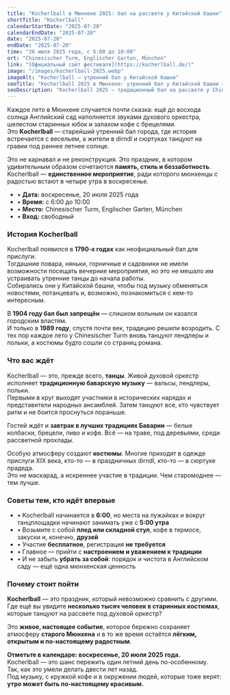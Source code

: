 ```yaml
---
title: "Kocherlball в Мюнхене 2025: бал на рассвете у Китайской башни"
shortTitle: "Kocherlball"
calendarStartDate: "2025-07-20"
calendarEndDate: "2025-07-20"
date: "2025-07-20"
endDate: "2025-07-20"
time: "20 июля 2025 года, с 6:00 до 10:00"
ort: "Chinesischer Turm, Englischer Garten, München"
link: "[Официальный сайт фестиваля](https://kocherlball.de/)"
image: "/images/kocherlball-2025.webp"
imageAlt: "Kocherlball — утренний бал у Китайской башни"
seoTitle: "Kocherlball 2025 в Мюнхене: утренний бал у Китайской башни — 20 июля"
seoDescription: "Kocherlball 2025 — традиционный бал на рассвете у Chinesischer Turm. Танцы, духовой оркестр, костюмы и баварский завтрак под открытым небом. Вход свободный!"
---
```


Каждое лето в Мюнхене случается почти сказка: ещё до восхода солнца Английский сад наполняется звуками духового оркестра, шелестом старинных юбок и запахом кофе с брецелями.  
Это **Kocherlball** — старейший утренний бал города, где история встречается с весельем, а жители в dirndl и сюртуках танцуют на гравии под раннее летнее солнце.

Это не карнавал и не реконструкция. Это праздник, в котором удивительным образом сочетаются **память, стиль и беззаботность**. Kocherlball — **единственное мероприятие**, ради которого мюнхенцы с радостью встают в четыре утра в воскресенье.

- • **Дата:** воскресенье, 20 июля 2025 года  
- • **Время:** с 6:00 до 10:00  
- • **Место:** Chinesischer Turm, Englischer Garten, München  
- • **Вход:** свободный

### История Kocherlball

Kocherlball появился в **1790-х годах** как неофициальный бал для прислуги.  
Тогдашние повара, няньки, горничные и садовники не имели возможности посещать вечерние мероприятия, но это не мешало им устраивать утренние танцы до начала работы.  
Собирались они у Китайской башни, чтобы под музыку обменяться новостями, потанцевать и, возможно, познакомиться с кем-то интересным.

В **1904 году бал был запрещён** — слишком вольным он казался городским властям.  
И только в **1989 году**, спустя почти век, традицию решили возродить. С тех пор каждое лето у Chinesischer Turm вновь танцуют лендлеры и польки, а костюмы будто сошли со страниц романа.

### Что вас ждёт

Kocherlball — это, прежде всего, **танцы**. Живой духовой оркестр исполняет **традиционную баварскую музыку** — вальсы, лендлеры, польки.  
Первыми в круг выходят участники в исторических нарядах и представители народных ансамблей. Затем танцуют все, кто чувствует ритм и не боится проснуться пораньше.

Гостей ждёт и **завтрак в лучших традициях Баварии** — белые колбаски, брецели, пиво и кофе. Всё — на траве, под деревьями, среди рассветной прохлады.

Особую атмосферу создают **костюмы**. Многие приходят в одежде прислуги XIX века, кто-то — в праздничных dirndl, кто-то — в сюртуке прадеда.  
Это не маскарад, а искреннее участие в традиции. Чем старомоднее — тем лучше.

### Советы тем, кто идёт впервые

- • Kocherlball начинается в **6:00**, но места на лужайках и вокруг танцплощадки начинают занимать уже с **5:00 утра**  
- • Возьмите с собой **плед или складной стул**, кофе в термосе, закуски и, конечно, **друзей**  
- • Участие **бесплатное**, регистрация **не требуется**  
- • Главное — прийти с **настроением и уважением к традиции**  
- • И не забыть **убрать за собой**: порядок и чистота в Английском саду — ещё одна мюнхенская ценность

### Почему стоит пойти

**Kocherlball** — это праздник, который невозможно сравнить с другими.  
Где ещё вы увидите **несколько тысяч человек в старинных костюмах**, которые танцуют на рассвете под духовой оркестр?

Это **живое, настоящее событие**, которое бережно сохраняет атмосферу **старого Мюнхена** и в то же время остаётся **лёгким, открытым и по-настоящему радостным**.

**Отметьте в календаре: воскресенье, 20 июля 2025 года.**  
Kocherlball — это шанс пережить один летний день по-особенному.  
Так, как это умели делать двести лет назад.  
Под музыку, с кружкой кофе и в окружении людей, которые тоже верят: **утро может быть по-настоящему красивым.**
